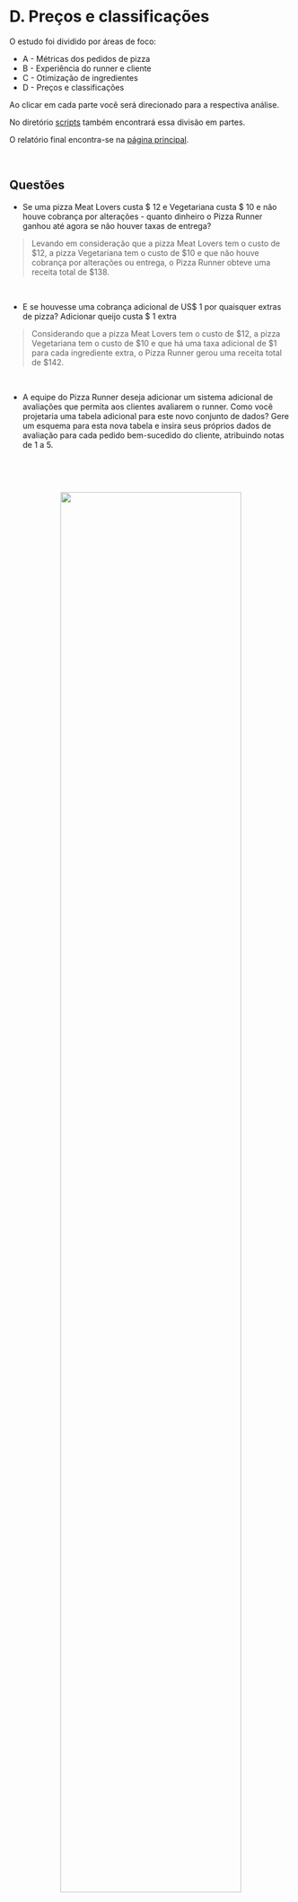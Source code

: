 # D. Preços e classificações

O estudo foi dividido por áreas de foco:

* A - Métricas dos pedidos de pizza
* B - Experiência do runner e cliente
* C - Otimização de ingredientes
* D - Preços e classificações

Ao clicar em cada parte você será direcionado para a respectiva análise. 

No diretório [scripts](https://github.com/claudiaanjos/projetos-analise-dados/tree/main/projetos/projeto06/scripts) também encontrará essa divisão em partes.

O relatório final encontra-se na [página principal](https://github.com/claudiaanjos/projetos-analise-dados/tree/main/projetos/projeto06).

&nbsp;

## Questões

* Se uma pizza Meat Lovers custa $ 12 e Vegetariana custa $ 10 e não houve cobrança por alterações - quanto dinheiro o Pizza Runner ganhou até agora se não houver taxas de entrega?

>Levando em consideração que a pizza Meat Lovers tem o custo de $12, a pizza Vegetariana tem o custo de $10 e que não houve cobrança por alterações ou entrega, o Pizza Runner obteve uma receita total de $138.

&nbsp;

* E se houvesse uma cobrança adicional de US$ 1 por quaisquer extras de pizza? Adicionar queijo custa $ 1 extra

>Considerando que a pizza Meat Lovers tem o custo de $12, a pizza Vegetariana tem o custo de $10 e que há uma taxa adicional de $1 para cada ingrediente extra, o Pizza Runner gerou uma receita total de $142.

&nbsp;

* A equipe do Pizza Runner deseja adicionar um sistema adicional de avaliações que permita aos clientes avaliarem o runner. Como você projetaria uma tabela adicional para este novo conjunto de dados? Gere um esquema para esta nova tabela e insira seus próprios dados de avaliação para cada pedido bem-sucedido do cliente, atribuindo notas de 1 a 5.

&nbsp;


&nbsp;

<div align='center'>
<img src="" width="80%"/>
</div>

image25

* Usando a tabela recém-criada, você pode unir todas as informações para formar uma tabela que contenha os seguintes detalhes para entregas bem-sucedidas? Informações: customer_id, order_id, runner_id, rating, order_time, pickup_time, Time between order and pickup, Delivery duration, Average speed, Total number of pizzas.

&nbsp;


&nbsp;

<div align='center'>
<img src="" width="80%"/>
</div>

image26

* Se uma pizza Meat Lovers custasse $ 12 e uma vegetariana $ 10, preços fixos sem custo para extras e cada runner recebesse $ 0,30 por quilômetro percorrido - quanto dinheiro o Pizza Runner sobrou após essas entregas?

>Considerando que a pizza Meat Lovers tem o custo de $12, a pizza Vegetariana tem o custo de $10, sem cobrança por alterações nas pizzas e cada runner recebeu $0,30 por quilômetro percorrido, o Pizza Runner registrou um faturamento total de $94,44.